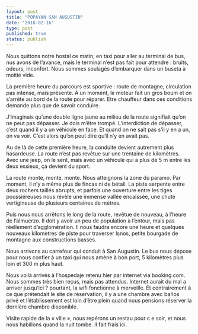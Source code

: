 ```yaml
---
layout: post
title: "POPAYAN SAN AUGUSTIN"
date: "2018-02-16"
type: post
published: true
status: publish
---
```


Nous quittons notre hostal ce matin, en taxi pour aller au terminal de bus, nus avons de l’avance, mais le terminal n’est pas fait pour attendre : bruits, odeurs, inconfort. Nous sommes soulagés d’embarquer dans un buseta à moitié vide.

La première heure du parcours est sportive : route de montagne, circulation pas intense, mais présente. À un moment, le moteur fait un gros boum et on s’arrête au bord de la route pour réparer. Etre chauffeur dans ces conditions demande plus que de savoir conduire.

J’imaginais qu’une double ligne jaune au milieu de la route signifiait qu’on ne peut pas dépasser. Je dois m’être trompé. L’interdiction de dépasser, c’est quand il y a un véhicule en face. Et quand on ne sait pas s’il y en a un, on va voir. C’est alors qu’on peut dire qu‘il n’y en avait pas.

Au de là de cette première heure, la conduite devient autrement plus hasardeuse. La route n’est pas revêtue sur une trentaine de kilomètres. Avec une jeep, on le sent, mais avec un véhicule qui a plus de 5 m entre les deux essieux, ça devient du sport.

La route monte, monte, monte. Nous atteignons la zone du paramo. Par moment, il n’y a même plus de fincas ni de bétail. La piste serpente entre deux rochers taillés abrupts, et parfois une ouverture entre les tiges poussiéreuses nous révèle une immense vallée encaissée, une chute vertigineuse de plusieurs centaines de mètres.

Puis nous nous arrêtons le long de la route, revêtue de nouveau, à l’heure de l’almuerzo. Il doit y avoir un peu de population à l’entour, mais pas réellement d’agglomération. Il nous faudra encore une heure et quelques nouveaux kilomètres de piste pour traverser Isnos, petite bourgade de montagne aux constructions basses.

Nous arrivons au carrefour qui conduit à San Augustin. Le bus nous dépose pour nous confier à un taxi qui nous amène à bon port, 5 kilomètres plus loin et 300 m plus haut.

Nous voilà arrivés à l’hospedaje retenu hier par internet via booking.com. Nous sommes très bien reçus, mais pas attendus. Internet aurait du mal a arriver jusqu’ici ? pourtant, la wifi fonctionne à merveille. Et contrairement à ce que prétendait le site de réservation, il y a une chambre avec baños privé et l’établissement est loin d’être plein quand nous pensions réserver la dernière chambre disponible.

Visite rapide de la « ville », nous repérons un restau pour c e soir, et nous nous habillons quand la nuit tombe. Il fait frais ici.
